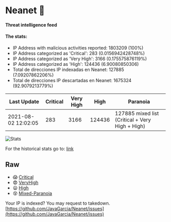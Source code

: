 # Neanet :hocho:
#### Threat intelligence feed
#### The stats:

- IP Address with malicious activities reported: 1803209 (100%)
- IP Address categorized as 'Critical':  283 (0.0156942428748%)
- IP Address categorized as 'Very High':  3166 (0.175575876119%)
- IP Address categorized as 'High':  124436 (6.90080850306)
- Total de direcciones IP indexadas en Neanet:  127885 (7.09207862206%)
- Total de direcciones IP descartadas en Neanet:  1675324 (92.9079213779%)

| Last Update | Critical | Very High | High | Paranoia |
| --- | --- | --- | --- | --- |
| 2021-08-02 12:02:05 | 283 | 3166 | 124436 | 127885 mixed list (Critical + Very High + High)|

![Stats](https://docs.google.com/spreadsheets/d/e/2PACX-1vSnaNMIXVabIpDJjufMlzH7poXnshF3mgd8Is1g9ytUEzVsP5my4Trn8f-xkoLLQ38xpL3HtmUexLo6/pubchart?oid=501124687&format=image)

For the historical stats go to: [link](/stats.csv)
## Raw
- :scream: [Critical](https://raw.githubusercontent.com/JavaGarcia/Neanet/master/blacklists/neanet_critical.txt)
- :fearful: [VeryHigh](https://raw.githubusercontent.com/JavaGarcia/Neanet/master/blacklists/neanet_veryHigh.txtt)
- :frowning: [High](https://raw.githubusercontent.com/JavaGarcia/Neanet/master/blacklists/neanet_high.txt)
- :dizzy_face: [Mixed-Paranoia](https://raw.githubusercontent.com/JavaGarcia/Neanet/master/blacklists/neanet_all.txt)


Your IP is indexed? You may request to takedown. [https://github.com/JavaGarcia/Neanet/issues](https://github.com/JavaGarcia/Neanet/issues)

















































































































































































































































































































































































































































































































































































































































































































































































































































































































































































































































































































































































































































































































































































































































































































































































































































































































































































































































































































































































































































































































































































































































































































































































































































































































































































































































































































































































































































































































































































































































































































































































































































































































































































































































































































































































































































































































































































































































































































































































































































































































































































































































































































































































































































































































































































































































































































































































































































































































































































































































































































































































































































































































































































































































































































































































































































































































































































































































































































































































































































































































































































































































































































































































































































































































































































































































































































































































































































































































































































































































































































































































































































































































































































































































































































































































































































































































































































































































































































































































































































































































































